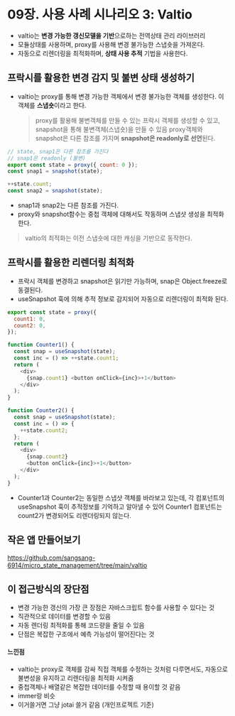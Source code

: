 # 09장. 사용 사례 시나리오 3: Valtio

- valtio는 **변경 가능한 갱신모델을 기반**으로하는 전역상태 관리 라이브러리
- 모듈상태를 사용하며, proxy를 사용해 변경 불가능한 스냅숏을 가져온다.
- 자동으로 리렌더링을 최적화하며, **상태 사용 추적** 기법을 사용한다.

## 프락시를 활용한 변경 감지 및 불변 상태 생성하기

- valtio는 proxy를 통해 변경 가능한 객체에서 변경 불가능한 객체를 생성한다. 이 객체를 **스냅숏**이라고 한다.
  > proxy를 활용해 불변객체를 만들 수 있는 프락시 객체를 생성할 수 있고, snapshot을 통해 불변객체(스냅숏)을 만들 수 있음
  > proxy객체와 snapshot은 다른 참조를 가지며 **snapshot은 readonly로 선언**된다.

```javascript
// state, snap1은 다른 참조를 가진다
// snap1은 readonly (불변)
export const state = proxy({ count: 0 });
const snap1 = snapshot(state);

++state.count;
const snap2 = snapshot(state);
```

- snap1과 snap2는 다른 참조를 가진다.
- proxy와 snapshot함수는 중첩 객체에 대해서도 작동하며 스냅샷 생성을 최적화 한다.

> valtio의 최적화는 이전 스냅숏에 대한 캐싱을 기반으로 동작한다.

## 프락시를 활용한 리렌더링 최적화

- 프락시 객체를 변경하고 snapshot은 읽기만 가능하며, snap은 Object.freeze로 동결된다.
- useSnapshot 훅에 의해 추적 정보로 감지되어 자동으로 리렌더링이 최적화 된다.

```javascript
export const state = proxy({
  count1: 0,
  count2: 0,
});

function Counter1() {
  const snap = useSnapshot(state);
  const inc = () => ++state.count1;
  return (
    <div>
      {snap.count1} <button onClick={inc}>+1</button>
    </div>
  );
}

function Counter2() {
  const snap = useSnapshot(state);
  const inc = () => {
    ++state.count2;
  };
  return (
    <div>
      {snap.count2}
      <button onClick={inc}>+1</button>
    </div>
  );
}
```

- Counter1과 Counter2는 동일한 스냅샷 객체를 바라보고 있는데, 각 컴포넌트의 useSnapshot 훅이 추적정보를 기억하고 알아낼 수 있어 Counter1 컴포넌트는 count2가 변경되어도 리렌더링되지 않는다.

## 작은 앱 만들어보기

https://github.com/sangsang-6914/micro_state_management/tree/main/valtio

## 이 접근방식의 장단점

- 변경 가능한 갱신의 가장 큰 장점은 자바스크립트 함수를 사용할 수 있다는 것
- 직관적으로 데이터를 변경할 수 있음
- 자동 렌더링 최적화를 통해 코드량을 줄일 수 있음
- 단점은 복잡한 구조에서 예측 가능성이 떨어진다는 것

#### 느낀점

- valtio는 proxy로 객체를 감싸 직접 객체를 수정하는 것처럼 다루면서도, 자동으로 불변성을 유지하고 리렌더링을 최적화 시켜줌
- 중첩객체나 배열같은 복잡한 데이터를 수정할 때 용이할 것 같음
- immer랑 비슷
- 이거쓸거면 그냥 jotai 쓸거 같음 (개인프로젝트 기준)
